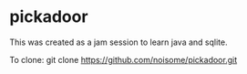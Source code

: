 # pickadoor
This was created as a jam session to learn java and sqlite.

To clone:
git clone https://github.com/noisome/pickadoor.git

